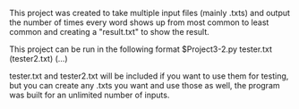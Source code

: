 This project was created to take multiple input files (mainly .txts)
and output the number of times every word shows up from most common to
least common and creating a "result.txt" to show the result.

This project can be run in the following format
$Project3-2.py tester.txt (tester2.txt) (...)

tester.txt and tester2.txt will be included if you want to use them for
testing, but you can create any .txts you want and use those as well,
the program was built for an unlimited number of inputs.